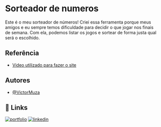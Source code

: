
# Sorteador de numeros

Este é o meu sorteador de números!
Criei essa ferramenta porque meus amigos e eu sempre temos dificuldade para decidir o que jogar nos finais de semana. Com ela, podemos listar os jogos e sortear de forma justa qual será o escolhido.


## Referência

 - [Video utilizado para fazer o site](https://www.youtube.com/watch?v=ZLXf0XtA8mM)
 
## Autores

- [@VictorMuza](https://github.com/VictorMuza)


## 🔗 Links
[![portfolio](https://img.shields.io/badge/my_portfolio-000?style=for-the-badge&logo=ko-fi&logoColor=white)](https://katherineoelsner.com/)
[![linkedin](https://img.shields.io/badge/linkedin-0A66C2?style=for-the-badge&logo=linkedin&logoColor=white)](https://www.linkedin.com/in/victor-muza/)



